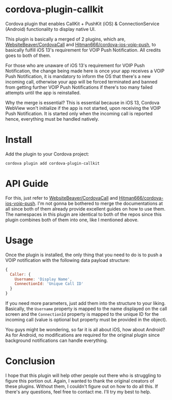 # cordova-plugin-callkit
Cordova plugin that enables CallKit + PushKit (iOS) &amp; ConnectionService (Android) functionality to display native UI.

This plugin is basically a merged of 2 plugins, which are, [WebsiteBeaver/CordovaCall](https://github.com/WebsiteBeaver/CordovaCall) and [Hitman666/cordova-ios-voip-push](https://github.com/Hitman666/cordova-ios-voip-push), to basically fulfill iOS 13's requirement for VOIP Push Notification. All credits goes to both of them.

For those who are unaware of iOS 13's requirement for VOIP Push Notification, the change being made here is once your app receives a VOIP Push Notification, it is mandatory to inform the OS that there's a new incoming call, otherwise your app will be forced terminated and banned from getting further VOIP Push Notifications if there's too many failed attempts until the app is reinstalled.

Why the merge is essential? This is essential because in iOS 13, Cordova WebView won't initialize if the app is not started, upon receiving the VOIP Push Notification. It is started only when the incoming call is reported hence, everything must be handled natively.

# Install

Add the plugin to your Cordova project:

`cordova plugin add cordova-plugin-callkit`

# API Guide

For this, just refer to [WebsiteBeaver/CordovaCall](https://github.com/WebsiteBeaver/CordovaCall) and [Hitman666/cordova-ios-voip-push](https://github.com/Hitman666/cordova-ios-voip-push). I'm not gonna be bothered to merge the documentations at all since both of them already provide excellent guides on how to use them. The namespaces in this plugin are identical to both of the repos since this plugin combines both of them into one, like I mentioned above.

# Usage

Once the plugin is installed, the only thing that you need to do is to push a VOIP notification with the following data payload structure:

```javascript
{
  Caller: {
    Username: 'Display Name',
    ConnectionId: 'Unique Call ID'
  }
}
```

If you need more parameters, just add them into the structure to your liking. Basically, the `Username` property is mapped to the name displayed on the call screen and the `ConnectionId` property is mapped to the unique ID for the incoming call (value is optional but property must be provided in the object).

You guys might be wondering, so far it is all about iOS, how about Android? As for Android, no modifications are required for the original plugin since background notifications can handle everything.

# Conclusion

I hope that this plugin will help other people out there who is struggling to figure this portion out. Again, I wanted to thank the original creators of these plugins. Without them, I couldn't figure out on how to do all this. If there's any questions, feel free to contact me. I'll try my best to help.

